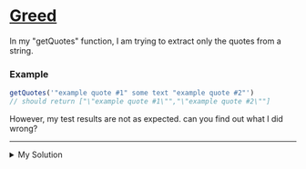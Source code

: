 # [Greed](https://www.codewars.com/kata/57fa92b25c9910e7bc0001df)

In my "getQuotes" function, I am trying to extract only the quotes from a string.

### Example

```js
getQuotes('"example quote #1" some text "example quote #2"')
// should return ["\"example quote #1\"","\"example quote #2\""]
```

However, my test results are not as expected. can you find out what I did wrong?

---

<details><summary>My Solution</summary>

```js
var reg = /".+?"/g
function getQuotes(string) {
  return string.match(reg)
}
```

</details>
